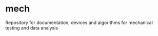 # mech
Repository for documentation, devices and algorithms for mechanical testing and data analysis
